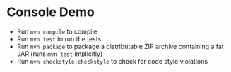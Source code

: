 # Console Demo

* Run `mvn compile` to compile
* Run `mvn test` to run the tests
* Run `mvn package` to package a distributable ZIP archive containing a fat JAR (runs `mvn test` implicitly)
* Run `mvn checkstyle:checkstyle` to check for code style violations
